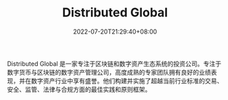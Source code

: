 ﻿---
weight: 
title: "Distributed Global"
description: "Distributed Global 是一家专注于区块链和数字资产生态系统的投资公司。专注于数字货币与区块链的数字资产管理公司，高度成熟的专家团队拥有良好的业绩表现，并在数字资产行业中享有盛誉。"
date: 2022-07-20T21:29:40+08:00
lastmod: 2022-07-20T15:15:40+08:00
draft: false
authors: ["Cindy"]
featuredImage: "distributed-global.jpg"
link: "https://distributedglobal.com/"
tags: ["投资机构","Distributed Global"]
categories: ["navigation"]
navigation: ["投资机构"]
lightgallery: true
toc: true
pinned: false
recommend: false
recommend1: false
---
Distributed Global 是一家专注于区块链和数字资产生态系统的投资公司。专注于数字货币与区块链的数字资产管理公司，高度成熟的专家团队拥有良好的业绩表现，并在数字资产行业中享有盛誉。他们构建并实施了超越当前行业标准的交易、安全、监管、法律与合规方面的最佳实践和原则框架。
